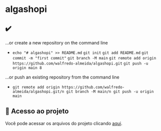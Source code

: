 # algashopi

## ✔️ 

 …or create a new repository on the command line
- `echo "# algashopi" >> README.md`
`git init`
`git add README.md`
`git commit -m "first commit"`
`git branch -M main`
`git remote add origin https://github.com/walfredo-almeida/algashopi.git`
`git push -u origin main 8`

…or push an existing repository from the command line
- ``git remote add origin https://github.com/walfredo-almeida/algashopi.git/n
git branch -M main/n
git push -u origin main``



## 📁 Acesso ao projeto
Você pode acessar os arquivos do projeto clicando [aqui](https://github.com/gui-lirasilva/Edige-POO/tree/master/src).
